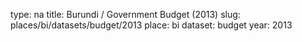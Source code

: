 type: na
title: Burundi / Government Budget (2013)
slug: places/bi/datasets/budget/2013
place: bi
dataset: budget
year: 2013
